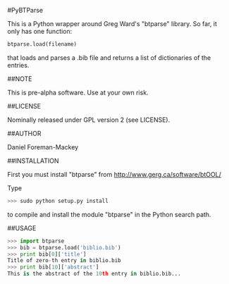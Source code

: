 #PyBTParse

This is a Python wrapper around Greg Ward's "btparse" library.  So far, it only has one function:
```python
btparse.load(filename)
```
that loads and parses a .bib file and returns a list of dictionaries of the entries.

##NOTE

This is pre-alpha software.  Use at your own risk.

##LICENSE

Nominally released under GPL version 2 (see LICENSE).

##AUTHOR

Daniel Foreman-Mackey

##INSTALLATION

First you must install "btparse" from http://www.gerg.ca/software/btOOL/

Type
```python
>>> sudo python setup.py install
```
to compile and install the module "btparse" in the Python search path.

##USAGE

```python
>>> import btparse
>>> bib = btparse.load('biblio.bib')
>>> print bib[0]['title']
Title of zero-th entry in biblio.bib
>>> print bib[10]['abstract']
This is the abstract of the 10th entry in biblio.bib...
```
